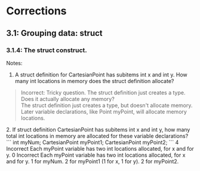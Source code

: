 # Corrections
## 3.1: Grouping data: struct
### 3.1.4: The struct construct.
Notes: <br>
1. A struct definition for CartesianPoint has subitems int x and int y. 
How many int locations in memory does the struct definition allocate?  <br>
>Incorrect: Tricky question. The struct definition just creates a type. Does it actually allocate any memory? <br>
>The struct definition just creates a type, but doesn't allocate memory. Later variable declarations, like Point myPoint, will allocate memory locations.<br>


<p>2. If struct definition CartesianPoint has subitems int x and int y, how many total int locations in memory are allocated for these variable declarations?
```
int myNum;
CartesianPoint myPoint1;
CartesianPoint myPoint2;
```
4 Incorrect Each myPoint variable has two int locations allocated, for x and for y.
0 Incorrect Each myPoint variable has two int locations allocated, for x and for y.
1 for myNum. 
2 for myPoint1 (1 for x, 1 for y). 
2 for myPoint2.
</p>

